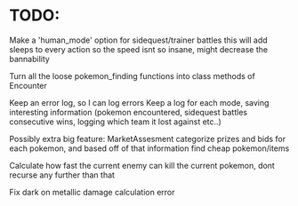 # TODO:

Make a 'human_mode' option for sidequest/trainer battles
this will add sleeps to every action so the speed isnt so insane, might decrease the bannability

Turn all the loose pokemon_finding functions into class methods of Encounter

Keep an error log, so I can log errors
Keep a log for each mode, saving interesting information (pokemon encountered, sidequest battles consecutive wins, logging which team it lost against etc..)

Possibly extra big feature: MarketAssesment
categorize prizes and bids for each pokemon, and based off of that information find cheap pokemon/items

Calculate how fast the current enemy can kill the current pokemon, dont recurse any further than that

Fix dark on metallic damage calculation error